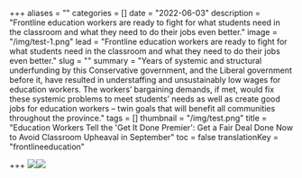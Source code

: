 +++
aliases = ""
categories = []
date = "2022-06-03"
description = "Frontline education workers are ready to fight for what students need in the classroom and what they need to do their jobs even better."
image = "/img/test-1.png"
lead = "Frontline education workers are ready to fight for what students need in the classroom and what they need to do their jobs even better."
slug = ""
summary = "Years of systemic and structural underfunding by this Conservative government, and the Liberal government before it, have resulted in understaffing and unsustainably low wages for education workers. The workers’ bargaining demands, if met, would fix these systemic problems to meet students’ needs as well as create good jobs for education workers – twin goals that will benefit all communities throughout the province."
tags = []
thumbnail = "/img/test.png"
title = "Education Workers Tell the 'Get It Done Premier': Get a Fair Deal Done Now to Avoid Classroom Upheaval in September"
toc = false
translationKey = "frontlineeducation"

+++
![](/img/the-document-converter-1250-ggobqufayiqsnrds-1.jpg)![](/img/the-document-converter-1250-ggobqufayiqsnrds-2.jpg)
